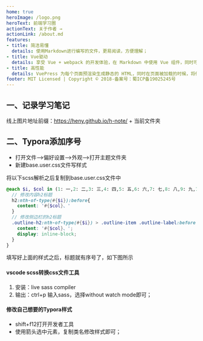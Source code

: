 ```yaml
---
home: true
heroImage: /logo.png
heroText: 前端学习圈
actionText: 关于作者 →
actionLink: /about.md
features:
- title: 简洁易懂
  details: 使用Markdown进行编写的文件，更易阅读，方便理解；
- title: Vue驱动
  details: 享受 Vue + webpack 的开发体验，在 Markdown 中使用 Vue 组件，同时可以使用 Vue 来开发自定义主题。
- title: 高性能
  details: VuePress 为每个页面预渲染生成静态的 HTML，同时在页面被加载的时候，将作为 SPA 运行。
footer: MIT Licensed | Copyright © 2018-备案号：蜀ICP备19025245号
---
```


## 一、记录学习笔记

线上图片地址前缀：https://heny.github.io/h-note/ + 当前文件夹



## 二、Typora添加序号

* 打开文件-->偏好设置-->外观-->打开主题文件夹
* 新建base.user.css文件写样式

将以下scss解析之后复制到base.user.css文件中

```scss
@each $i, $col in (1: 一,2: 二,3: 三,4: 四,5: 五,6: 六,7: 七,8: 八,9: 九,10: 十,11: 十一,12: 十二,13: 十三,14: 十四,15: 十五,16: 十六) {
  // 修改内容h2标题
  h2:nth-of-type(#{$i}):before{
    content: '#{$col}、'
  }
  // 修改侧边栏的h2标题
  .outline-h2:nth-of-type(#{$i}) > .outline-item .outline-label:before {
    content: '#{$col}、';
    display: inline-block;
  }
}


```

填写好上面的样式之后，标题就有序号了，如下图所示



#### vscode scss转换css文件工具

1. 安装：live sass compiler
2. 输出：ctrl+p 输入sass，选择without watch mode即可；

#### 修改自己想要的Typora样式

* shift+f12打开开发者工具
* 使用箭头选中元素，复制类名修改样式即可；